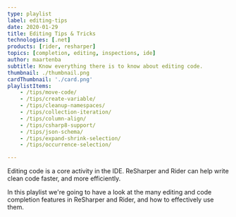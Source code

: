 ```yaml
---
type: playlist
label: editing-tips
date: 2020-01-29
title: Editing Tips & Tricks
technologies: [.net]
products: [rider, resharper]
topics: [completion, editing, inspections, ide]
author: maartenba
subtitle: Know everything there is to know about editing code. 
thumbnail: ./thumbnail.png
cardThumbnail: './card.png'
playlistItems:
    - /tips/move-code/
    - /tips/create-variable/
    - /tips/cleanup-namespaces/
    - /tips/collection-iteration/
    - /tips/column-align/
    - /tips/csharp8-support/
    - /tips/json-schema/
    - /tips/expand-shrink-selection/
    - /tips/occurrence-selection/

---
```



Editing code is a core activity in the IDE. ReSharper and Rider can help
write clean code faster, and more efficiently.

In this playlist we're going to have a look at the many editing and
code completion features in ReSharper and Rider, and how to effectively
use them.
